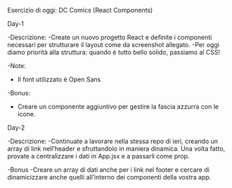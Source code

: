 Esercizio di oggi: DC Comics (React Components)

Day-1

-Descrizione:
-Create un nuovo progetto React e definite i componenti necessari per strutturare il layout come da screenshot allegato.
-Per oggi diamo priorità alla struttura: quando è tutto bello solido, passiamo al CSS!

-Note:
 - Il font utilizzato è Open Sans

-Bonus:
 - Creare un componente aggiuntivo per gestire la fascia azzurra con le icone.

Day-2

-Descrizione:
 -Continuate a lavorare nella stessa repo di ieri, creando un array di link nell’header e sfruttandolo in maniera dinamica. Una volta fatto, provate a centralizzare i dati in App.jsx e a passarli come prop.

-Bonus
 -Creare un array di dati anche per i link nel footer e cercare di dinamicizzare anche quelli all’interno dei componenti della vostra app.